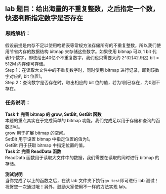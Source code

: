 ## lab 题目：给出海量的不重复整数，之后指定一个数，快速判断指定数字是否存在
### 思路解析：
假设前提是内存不足以使用哈希表等常规方法存储所有的不重复整数，所以我们使用节省内存的数据结构 bitmap 来存储这些数字。如果使用 bitmap 可以 1 bit 代表1个数字，即使给出40亿个不重复数字，我们也只需要大约 2^32(42.9亿) bit = 512M 内存便可存储。<br>
Step 1：在读取大文件中的不重复数字时，同时使用 bitmap 进行记录，即到该数字对应的 bit 位置1。<br>
Step 2：查询数字是否存在时，取出相应的 bit 位的值，若为1则已存在，为0则不存在。

### 任务说明：
**Task 1: 完善 bitmap 的 grow, SetBit, GetBit 函数**<br>
本题的重点其实在于完成简单的 bitmap 功能，我们完成足以用于存储和查询的函数即可。<br>
grow 用于扩展 bitmap 的空间。<br>
SetBit 用于设置 bitmap 中指定位置的值为1。<br>
GetBit 用于获取 bitmap 中指定位置的值。<br>
**Task 2: 完善 ReadData 函数**<br>
ReadData 函数用于读取大文件中的数据，我们需要在读取的同时进行 bitmap 的存储。

**测试说明**<br>
当你完成了以上的函数之后，在该 lab 文件夹下执行`go test`即可进行 lab 测试！祝贺您一次通过哦！另外，鼓励大家使用不一样的方法实现 lab。
